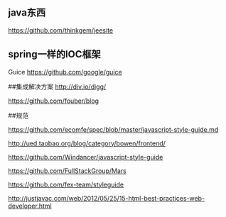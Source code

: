 
## java东西
https://github.com/thinkgem/jeesite

## spring一样的IOC框架
Guice https://github.com/google/guice

##集成解决方案
http://div.io/digg/

https://github.com/fouber/blog

##规范

https://github.com/ecomfe/spec/blob/master/javascript-style-guide.md

http://ued.taobao.org/blog/category/bowen/frontend/

https://github.com/Windancer/javascript-style-guide

https://github.com/FullStackGroup/Mars

https://github.com/fex-team/styleguide

http://justjavac.com/web/2012/05/25/15-html-best-practices-web-developer.html
